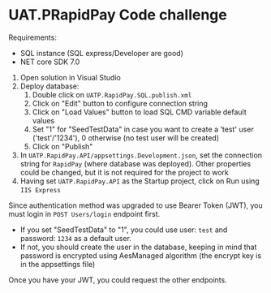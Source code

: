 # UAT.PRapidPay Code challenge

Requirements:

* SQL instance (SQL express/Developer are good)
* NET core SDK 7.0

1. Open solution in Visual Studio
2. Deploy database:
     1. Double click on `UATP.RapidPay.SQL.publish.xml`
     2. Click on "Edit" button to configure connection string
     3. Click on "Load Values" button to load SQL CMD variable default values
     4. Set "1" for "SeedTestData" in case you want to create a 'test' user ('test'/'1234'), 0 otherwise (no test user will be created)
     5. Click on "Publish"
3. In `UATP.RapidPay.API/appsettings.Development.json`, set the connection string for `RapidPay` (where database was deployed). 
	Other properties could be changed, but it is not required for the project to work
4. Having set `UATP.RapidPay.API` as the Startup project, click on Run using `IIS Express`

Since authentication method was upgraded to use Bearer Token (JWT), you must login in `POST Users/login` endpoint first.
* If you set "SeedTestData" to "1", you could use user: `test` and password: `1234` as a default user.
* If not, you should create the user in the database, keeping in mind that password is encrypted using AesManaged algorithm (the encrypt key is in the appsettings file)

Once you have your JWT, you could request the other endpoints. 
